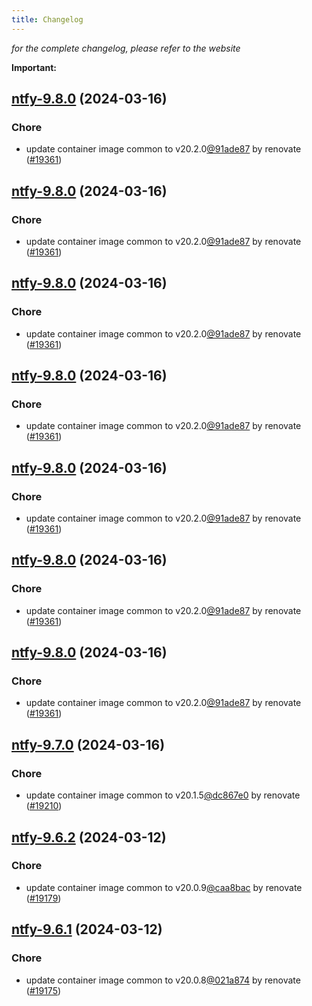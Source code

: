 ```yaml
---
title: Changelog
---
```



*for the complete changelog, please refer to the website*

**Important:**


## [ntfy-9.8.0](https://github.com/truecharts/charts/compare/ntfy-9.7.0...ntfy-9.8.0) (2024-03-16)

### Chore



- update container image common to v20.2.0[@91ade87](https://github.com/91ade87) by renovate ([#19361](https://github.com/truecharts/charts/issues/19361))


## [ntfy-9.8.0](https://github.com/truecharts/charts/compare/ntfy-9.7.0...ntfy-9.8.0) (2024-03-16)

### Chore



- update container image common to v20.2.0[@91ade87](https://github.com/91ade87) by renovate ([#19361](https://github.com/truecharts/charts/issues/19361))


## [ntfy-9.8.0](https://github.com/truecharts/charts/compare/ntfy-9.7.0...ntfy-9.8.0) (2024-03-16)

### Chore



- update container image common to v20.2.0[@91ade87](https://github.com/91ade87) by renovate ([#19361](https://github.com/truecharts/charts/issues/19361))


## [ntfy-9.8.0](https://github.com/truecharts/charts/compare/ntfy-9.7.0...ntfy-9.8.0) (2024-03-16)

### Chore



- update container image common to v20.2.0[@91ade87](https://github.com/91ade87) by renovate ([#19361](https://github.com/truecharts/charts/issues/19361))


## [ntfy-9.8.0](https://github.com/truecharts/charts/compare/ntfy-9.7.0...ntfy-9.8.0) (2024-03-16)

### Chore



- update container image common to v20.2.0[@91ade87](https://github.com/91ade87) by renovate ([#19361](https://github.com/truecharts/charts/issues/19361))


## [ntfy-9.8.0](https://github.com/truecharts/charts/compare/ntfy-9.7.0...ntfy-9.8.0) (2024-03-16)

### Chore



- update container image common to v20.2.0[@91ade87](https://github.com/91ade87) by renovate ([#19361](https://github.com/truecharts/charts/issues/19361))


## [ntfy-9.8.0](https://github.com/truecharts/charts/compare/ntfy-9.7.0...ntfy-9.8.0) (2024-03-16)

### Chore



- update container image common to v20.2.0[@91ade87](https://github.com/91ade87) by renovate ([#19361](https://github.com/truecharts/charts/issues/19361))


## [ntfy-9.7.0](https://github.com/truecharts/charts/compare/ntfy-9.6.2...ntfy-9.7.0) (2024-03-16)

### Chore



- update container image common to v20.1.5[@dc867e0](https://github.com/dc867e0) by renovate ([#19210](https://github.com/truecharts/charts/issues/19210))


## [ntfy-9.6.2](https://github.com/truecharts/charts/compare/ntfy-9.6.1...ntfy-9.6.2) (2024-03-12)

### Chore



- update container image common to v20.0.9[@caa8bac](https://github.com/caa8bac) by renovate ([#19179](https://github.com/truecharts/charts/issues/19179))


## [ntfy-9.6.1](https://github.com/truecharts/charts/compare/ntfy-9.6.0...ntfy-9.6.1) (2024-03-12)

### Chore



- update container image common to v20.0.8[@021a874](https://github.com/021a874) by renovate ([#19175](https://github.com/truecharts/charts/issues/19175))

